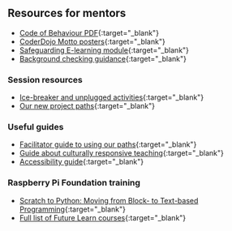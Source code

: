 ## Resources for mentors

+ [Code of Behaviour PDF](https://help.coderdojo.com/cdkb/s/article/Code-of-Behaviour-volunteers){:target="_blank"}
+ [CoderDojo Motto posters](https://help.coderdojo.com/cdkb/s/article/Dojo-Motto-Posters){:target="_blank"}
+ [Safeguarding E-learning module](https://projects.raspberrypi.org/en/projects/safeguarding-module/){:target="_blank"}
+ [Background checking guidance](https://help.coderdojo.com/cdkb/s/article/Background-Checking-Volunteers){:target="_blank"}

### Session resources
+ [Ice-breaker and unplugged activities](https://coderdojo.com/2022/08/24/icebreakers-and-unplugged-activities-for-your-club/){:target="_blank"}
+ [Our new project paths](https://projects.raspberrypi.org/en/paths){:target="_blank"}

### Useful guides
+ [Facilitator guide to using our paths](https://projects.raspberrypi.org/en/projects/321-make-facilitator-guide){:target="_blank"}
+ [Guide about culturally responsive teaching](https://www.raspberrypi.org/blog/culturally-relevant-computing-curriculum-guidelines-for-teachers/){:target="_blank"}
+ [Accessibility guide](https://help.coderdojo.com/cdkb/s/article/CoderDojo-Accessibility-Guide){:target="_blank"}

### Raspberry Pi Foundation training
+ [Scratch to Python: Moving from Block- to Text-based Programming](https://www.futurelearn.com/courses/block-to-text-based-programming){:target="_blank"}
+ [Full list of Future Learn courses](https://www.futurelearn.com/partners/raspberry-pi){:target="_blank"}


